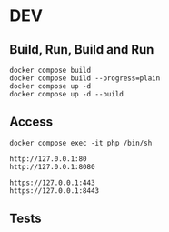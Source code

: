 # DEV


## Build, Run, Build and Run
```shell
docker compose build
docker compose build --progress=plain
docker compose up -d
docker compose up -d --build
```


## Access
```shell
docker compose exec -it php /bin/sh

http://127.0.0.1:80
http://127.0.0.1:8080

https://127.0.0.1:443
https://127.0.0.1:8443
```


## Tests
```shell

```
